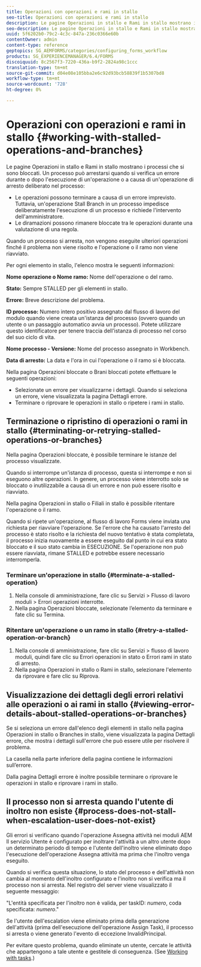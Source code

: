 ```yaml
---
title: Operazioni con operazioni e rami in stallo
seo-title: Operazioni con operazioni e rami in stallo
description: Le pagine Operazioni in stallo e Rami in stallo mostrano i processi che si sono bloccati.
seo-description: Le pagine Operazioni in stallo e Rami in stallo mostrano i processi che si sono bloccati.
uuid: 5f6202b0-79c2-4c3c-847a-236c0366e60b
contentOwner: admin
content-type: reference
geptopics: SG_AEMFORMS/categories/configuring_forms_workflow
products: SG_EXPERIENCEMANAGER/6.4/FORMS
discoiquuid: 8c2567f3-7220-436a-b9f2-2824a98c1ccc
translation-type: tm+mt
source-git-commit: d04e08e105bba2e6c92d93bcb58839f1b5307bd8
workflow-type: tm+mt
source-wordcount: '728'
ht-degree: 0%

---
```



# Operazioni con operazioni e rami in stallo {#working-with-stalled-operations-and-branches}

Le pagine Operazioni in stallo e Rami in stallo mostrano i processi che si sono bloccati. Un processo può arrestarsi quando si verifica un errore durante o dopo l&#39;esecuzione di un&#39;operazione o a causa di un&#39;operazione di arresto deliberato nel processo:

* Le operazioni possono terminare a causa di un errore imprevisto. Tuttavia, un&#39;operazione Stall Branch in un processo impedisce deliberatamente l&#39;esecuzione di un processo e richiede l&#39;intervento dell&#39;amministratore.
* Le diramazioni possono rimanere bloccate tra le operazioni durante una valutazione di una regola.

Quando un processo si arresta, non vengono eseguite ulteriori operazioni finché il problema non viene risolto e l&#39;operazione o il ramo non viene riavviato.

Per ogni elemento in stallo, l&#39;elenco mostra le seguenti informazioni:

**Nome operazione o Nome ramo:** Nome dell&#39;operazione o del ramo.

**Stato:** Sempre STALLED per gli elementi in stallo.

**Errore:** Breve descrizione del problema.

**ID processo:** Numero intero positivo assegnato dal flusso di lavoro del modulo quando viene creata un&#39;istanza del processo (ovvero quando un utente o un passaggio automatico avvia un processo). Potete utilizzare questo identificatore per tenere traccia dell’istanza di processo nel corso del suo ciclo di vita.

**Nome processo - Versione:** Nome del processo assegnato in Workbench.

**Data di arresto:** La data e l&#39;ora in cui l&#39;operazione o il ramo si è bloccata.

Nella pagina Operazioni bloccate o Brani bloccati potete effettuare le seguenti operazioni:

* Selezionate un errore per visualizzarne i dettagli. Quando si seleziona un errore, viene visualizzata la pagina Dettagli errore.
* Terminare o riprovare le operazioni in stallo o ripetere i rami in stallo.

## Terminazione o ripristino di operazioni o rami in stallo {#terminating-or-retrying-stalled-operations-or-branches}

Nella pagina Operazioni bloccate, è possibile terminare le istanze del processo visualizzate.

Quando si interrompe un&#39;istanza di processo, questa si interrompe e non si eseguono altre operazioni. In genere, un processo viene interrotto solo se bloccato o inutilizzabile a causa di un errore e non può essere risolto e riavviato.

Nella pagina Operazioni in stallo o Filiali in stallo è possibile ritentare l&#39;operazione o il ramo.

Quando si ripete un&#39;operazione, al flusso di lavoro Forms viene inviata una richiesta per riavviare l&#39;operazione. Se l&#39;errore che ha causato l&#39;arresto del processo è stato risolto e la richiesta del nuovo tentativo è stata completata, il processo inizia nuovamente a essere eseguito dal punto in cui era stato bloccato e il suo stato cambia in ESECUZIONE. Se l&#39;operazione non può essere riavviata, rimane STALLED e potrebbe essere necessario interromperla.

### Terminare un&#39;operazione in stallo {#terminate-a-stalled-operation}

1. Nella console di amministrazione, fare clic su Servizi > Flusso di lavoro moduli > Errori operazioni interrotte.
1. Nella pagina Operazioni bloccate, selezionate l’elemento da terminare e fate clic su Termina.

### Ritentare un&#39;operazione o un ramo in stallo {#retry-a-stalled-operation-or-branch}

1. Nella console di amministrazione, fare clic su Servizi > flusso di lavoro moduli, quindi fare clic su Errori operazioni in stato o Errori rami in stato di arresto.
1. Nella pagina Operazioni in stallo o Rami in stallo, selezionare l&#39;elemento da riprovare e fare clic su Riprova.

## Visualizzazione dei dettagli degli errori relativi alle operazioni o ai rami in stallo {#viewing-error-details-about-stalled-operations-or-branches}

Se si seleziona un errore dall&#39;elenco degli elementi in stallo nella pagina Operazioni in stallo o Branches in stallo, viene visualizzata la pagina Dettagli errore, che mostra i dettagli sull&#39;errore che può essere utile per risolvere il problema.

La casella nella parte inferiore della pagina contiene le informazioni sull’errore.

Dalla pagina Dettagli errore è inoltre possibile terminare o riprovare le operazioni in stallo e riprovare i rami in stallo.

## Il processo non si arresta quando l&#39;utente di inoltro non esiste {#process-does-not-stall-when-escalation-user-does-not-exist}

Gli errori si verificano quando l&#39;operazione Assegna attività nei moduli AEM Il servizio Utente è configurato per inoltrare l&#39;attività a un altro utente dopo un determinato periodo di tempo e l&#39;utente dell&#39;inoltro viene eliminato dopo l&#39;esecuzione dell&#39;operazione Assegna attività ma prima che l&#39;inoltro venga eseguito.

Quando si verifica questa situazione, lo stato del processo e dell&#39;attività non cambia al momento dell&#39;inoltro configurato e l&#39;inoltro non si verifica ma il processo non si arresta. Nel registro del server viene visualizzato il seguente messaggio:

&quot;L&#39;entità specificata per l&#39;inoltro non è valida, per taskID: *numero*, coda specificata: *numero*.&quot;

Se l&#39;utente dell&#39;escalation viene eliminato prima della generazione dell&#39;attività (prima dell&#39;esecuzione dell&#39;operazione Assign Task), il processo si arresta o viene generato l&#39;evento di eccezione InvalidPrincipal.

Per evitare questo problema, quando eliminate un utente, cercate le attività che appartengono a tale utente e gestitele di conseguenza. (See [Working with tasks](/help/forms/using/admin-help/tasks.md#working-with-tasks).)
